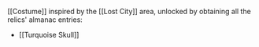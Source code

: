[[Costume]] inspired by the [[Lost City]] area, unlocked by obtaining all the relics' almanac entries:

- [[Turquoise Skull]]